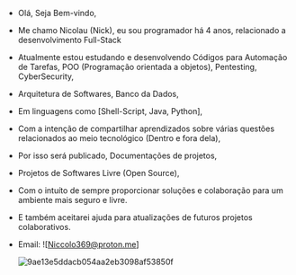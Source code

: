- Olá, Seja Bem-vindo,
- Me chamo Nicolau (Nick), eu sou programador há 4 anos, relacionado a desenvolvimento Full-Stack
- Atualmente estou estudando e desenvolvendo Códigos para Automação de Tarefas, POO (Programação orientada a objetos), Pentesting, CyberSecurity,
- Arquitetura de Softwares, Banco da Dados,
- Em linguagens como [Shell-Script, Java, Python],
- Com a intenção de compartilhar aprendizados sobre várias questões relacionados ao meio tecnológico (Dentro e fora dela),
- Por isso será publicado, Documentações de projetos,
- Projetos de Softwares Livre (Open Source),
- Com o intuíto de sempre proporcionar soluções e colaboração para um ambiente mais seguro e livre.
- E também aceitarei ajuda para atualizações de futuros projetos colaborativos.
- Email: ![Niccolo369@proton.me]
  
  ![9ae13e5ddacb054aa2eb3098af53850f](https://github.com/Nicolau-369/Nicolau-369/assets/160781135/87727c47-e6db-4a91-b3cd-044450e2a3b8)


